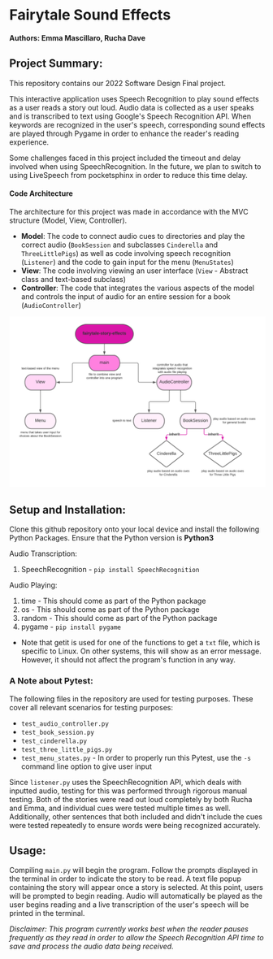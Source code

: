 # Fairytale Sound Effects
#### Authors: Emma Mascillaro, Rucha Dave

## **Project Summary**:
This repository contains our 2022 Software Design Final project.

This interactive application uses Speech Recognition to play sound effects as a user reads a story out loud.  Audio data is collected as a user speaks and is transcribed to text using Google's Speech Recognition API.  When keywords are recognized in the user's speech, corresponding sound effects are played through Pygame in order to enhance the reader's reading experience.

Some challenges faced in this project included the timeout and delay involved when using SpeechRecognition.  In the future, we plan to switch to using LiveSpeech from pocketsphinx in order to reduce this time delay. 

#### **Code Architecture**
The architecture for this project was made in accordance with the MVC structure (Model, View, Controller). 

- **Model**: The code to connect audio cues to directories and play the correct audio (`BookSession` and subclasses `Cinderella` and `ThreeLittlePigs`) as well as code involving speech recognition (`Listener`) and the code to gain input for the menu (`MenuStates`)
- **View**: The code involving viewing an user interface (`View` - Abstract class and text-based subclass)
- **Controller**: The code that integrates the various aspects of the model and controls the input of audio for an entire session for a book (`AudioController`)

![Class Structure](class_diagram.png)

## **Setup and Installation:**

Clone this github repository onto your local device and install the following Python Packages. Ensure that the Python version is **Python3**

Audio Transcription:
1. SpeechRecognition - `pip install SpeechRecognition`

Audio Playing:
1. time - This should come as part of the Python package
2. os - This should come as part of the Python package
3. random - This should come as part of the Python package
4. pygame - `pip install pygame`

* Note that getit is used for one of the functions to get a `txt` file, which is specific to Linux. On other systems, this will show as an error message. However, it should not affect the program's function in any way.

### A Note about Pytest: ###
The following files in the repository are used for testing purposes. These cover all relevant scenarios for testing purposes:

* `test_audio_controller.py`
* `test_book_session.py`
* `test_cinderella.py`
* `test_three_little_pigs.py`
* `test_menu_states.py` - In order to properly run this Pytest, use the `-s` command line option to give user input

Since `listener.py` uses the SpeechRecognition API, which deals with inputted audio, testing for this was performed through rigorous manual testing. Both of the stories were read out loud completely by both Rucha and Emma, and individual cues were tested multiple times as well. Additionally, other sentences that both included and didn't include the cues were tested repeatedly to ensure words were being recognized accurately. 

## **Usage:**
Compiling `main.py` will begin the program.  Follow the prompts displayed in the terminal in order to indicate the story to be read.  A text file popup containing the story will appear once a story is selected.  At this point, users will be prompted to begin reading.  Audio will automatically be played as the user begins reading and a live transcription of the user's speech will be printed in the terminal.

*Disclaimer:  This program currently works best when the reader pauses frequently as they read in order to allow the Speech Recognition API time to save and process the audio data being received.*
